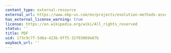 ```yaml
---
content_type: external-resource
external_url: https://www.ebp-us.com/en/projects/evolution-methods-assessing-economic-development-impacts-transportation
has_external_license_warning: true
license: https://en.wikipedia.org/wiki/All_rights_reserved
status: ''
title: PDF
uid: 173c9c7f-5d6a-423b-9ff5-31f03069e87b
wayback_url: ''
---
```

